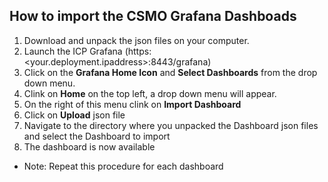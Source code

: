 ## How to import the CSMO Grafana Dashboads
1) Download and unpack the json files on your computer. 
2) Launch the ICP Grafana (https:<your.deployment.ipaddress>:8443/grafana)
3) Click on the **Grafana Home Icon** and **Select Dashboards** from the drop down menu.
4) Clink on **Home** on the top left, a drop down menu will appear.
5) On the right of this menu clink on **Import Dashboard** 
6) Click on **Upload** json file
7) Navigate to the directory where you unpacked the Dashboard json files and select the Dashboard to import
8) The dashboard is now available

 + Note: Repeat this procedure for each dashboard


